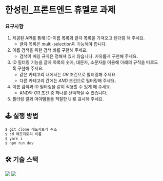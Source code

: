 # 한성린_프론트엔드 휴멜로 과제


### 요구사항

1. 제공된 API를 통해 ID-이름 목록과 글자 목록을 가져오고 렌더링 해 주세요.
    - 글자 목록은 multi-selection이 가능해야 합니다.
2. 이름 검색을 위한 검색 바를 구현해 주세요.
    - 검색어 매칭 규칙은 정해져 있지 않습니다. 자유롭게 구현해 주세요.
3. ID 필터링 기능을 글자 목록의 숫자, 대문자, 소문자를 이용해 아래의 규칙을 따르도록 구현해 주세요.
    - 같은 카테고리 내에서는 *OR* 조건으로 필터링해 주세요.
    - 다른 카테고리 간에는 *AND* 조건으로 필터링해 주세요.
4. 이름 검색과 ID 필터링을 같이 적용할 수 있게 해 주세요.
    - AND와 OR 조건 중 하나를 선택하실 수 있습니다.
5. 필터링 결과 아이템들을 적절한 UI로 표시해 주세요.

## 🕹️ 실행 방법
```ts
$ git clone 레포지토리 주소
$ cd 레포지토리 이름
$ yarn i
$ npm run dev

```
## 🛠️ 기술 스택
<!-- Yarn -->
<img src= "https://img.shields.io/badge/yarn-2C8EBB?style=for-the-badge&logo=yarn&logoColor=white">
<!-- Redux Toolkit -->
<img src="https://img.shields.io/badge/redux tooklit-764ABC?style=for-the-badge&logo=redux&logoColor=white">
